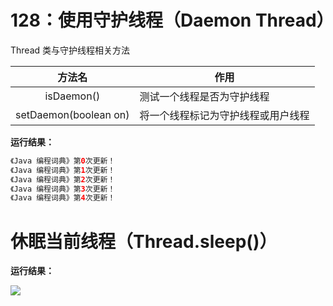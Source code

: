 # 128：使用守护线程（Daemon Thread）

Thread 类与守护线程相关方法

| 方法名 | 作用 |
| :---: | --- |
| isDaemon() | 测试一个线程是否为守护线程 |
| setDaemon(boolean on) | 将一个线程标记为守护线程或用户线程 |

**运行结果：**

```java
《Java 编程词典》第0次更新！
《Java 编程词典》第1次更新！
《Java 编程词典》第2次更新！
《Java 编程词典》第3次更新！
《Java 编程词典》第4次更新！
```

# 休眠当前线程（Thread.sleep()）

**运行结果：**

<img src="http://image.renkaigis.com/keepcoding/2017110301.png">

